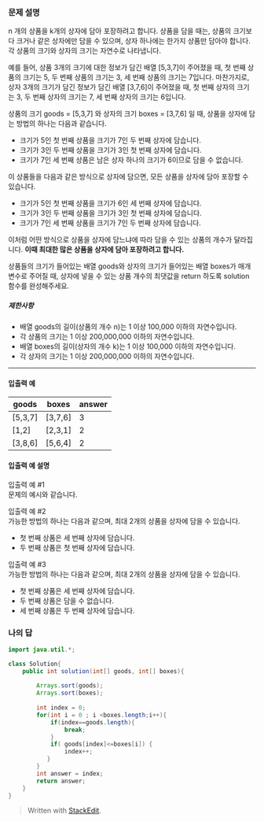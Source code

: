 ### 문제 설명
n 개의 상품을 k개의 상자에 담아 포장하려고 합니다. 상품을 담을 때는, 상품의 크기보다 크거나 같은 상자에만 담을 수 있으며, 상자 하나에는 한가지 상품만 담아야 합니다. 각 상품의 크기와 상자의 크기는 자연수로 나타냅니다.

예를 들어, 상품 3개의 크기에 대한 정보가 담긴 배열 [5,3,7]이 주어졌을 때, 첫 번째 상품의 크기는 5, 두 번째 상품의 크기는 3, 세 번째 상품의 크기는 7입니다. 마찬가지로, 상자 3개의 크기가 담긴 정보가 담긴 배열 [3,7,6]이 주어졌을 때, 첫 번째 상자의 크기는 3, 두 번째 상자의 크기는 7, 세 번째 상자의 크기는 6입니다.

상품의 크기 goods = [5,3,7] 와 상자의 크기 boxes = [3,7,6] 일 때, 상품을 상자에 담는 방법의 하나는 다음과 같습니다.

-   크기가 5인 첫 번째 상품을 크기가 7인 두 번째 상자에 담습니다.
-   크기가 3인 두 번째 상품을 크기가 3인 첫 번째 상자에 담습니다.
-   크기가 7인 세 번째 상품은 남은 상자 하나의 크기가 6이므로 담을 수 없습니다.

이 상품들을 다음과 같은 방식으로 상자에 담으면, 모든 상품을 상자에 담아 포장할 수 있습니다.

-   크기가 5인 첫 번째 상품을 크기가 6인 세 번째 상자에 담습니다.
-   크기가 3인 두 번째 상품을 크기가 3인 첫 번째 상자에 담습니다.
-   크기가 7인 세 번째 상품을 크기가 7인 두 번째 상자에 담습니다.

이처럼 어떤 방식으로 상품을 상자에 담느냐에 따라 담을 수 있는 상품의 개수가 달라집니다.  **이때 최대한 많은 상품을 상자에 담아 포장하려고 합니다.**

상품들의 크기가 들어있는 배열 goods와 상자의 크기가 들어있는 배열 boxes가 매개변수로 주어질 때, 상자에 넣을 수 있는 상품 개수의 최댓값을 return 하도록 solution 함수를 완성해주세요.

##### 제한사항

-   배열 goods의 길이(상품의 개수 n)는 1 이상 100,000 이하의 자연수입니다.
-   각 상품의 크기는 1 이상 200,000,000 이하의 자연수입니다.
-   배열 boxes의 길이(상자의 개수 k)는 1 이상 100,000 이하의 자연수입니다.
-   각 상자의 크기는 1 이상 200,000,000 이하의 자연수입니다.

----------

#### 입출력 예

|goods | boxes | answer|
|--|--|--|
|[5,3,7]|[3,7,6]|3|
|[1,2]|[2,3,1]|2|
|[3,8,6]|[5,6,4]|2|

#### 입출력 예 설명

입출력 예 #1  
문제의 예시와 같습니다.

입출력 예 #2  
가능한 방법의 하나는 다음과 같으며, 최대 2개의 상품을 상자에 담을 수 있습니다.

-   첫 번째 상품은 세 번째 상자에 담습니다.
-   두 번째 상품은 첫 번째 상자에 담습니다.

입출력 예 #3  
가능한 방법의 하나는 다음과 같으며, 최대 2개의 상품을 상자에 담을 수 있습니다.

-   첫 번째 상품은 세 번째 상자에 담습니다.
-   두 번째 상품은 담을 수 없습니다.
-   세 번째 상품은 두 번째 상자에 담습니다.

### 나의 답
```java
import java.util.*;

class Solution{
    public int solution(int[] goods, int[] boxes){
        
        Arrays.sort(goods);
        Arrays.sort(boxes);
        
        int index = 0;
        for(int i = 0 ; i <boxes.length;i++){
            if(index==goods.length){
                break;
            }
            if( goods[index]<=boxes[i]) {
                index++;
           }
        }       
        int answer = index;
        return answer;
    }
}
```
> Written with [StackEdit](https://stackedit.io/).
